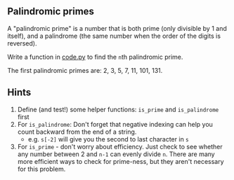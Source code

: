 ## Palindromic primes

A "palindromic prime" is a number that is both prime (only divisible by 1 and itself), and a palindrome (the same number when the order of the digits is reversed).

Write a function in [code.py](code.py) to find the `n`th palindromic prime.

The first palindromic primes are: 2, 3, 5, 7, 11, 101, 131.

## Hints

1. Define (and test!) some helper functions: `is_prime` and `is_palindrome` first
1. For `is_palindrome`: Don't forget that negative indexing can help you count backward from the end of a string.
   * e.g. `s[-2]` will give you the second to last character in `s`
1. For `is_prime` - don't worry about efficiency. Just check to see whether any number between 2 and `n-1` can evenly divide `n`. There are many more efficient ways to check for prime-ness, but they aren't necessary for this problem.

